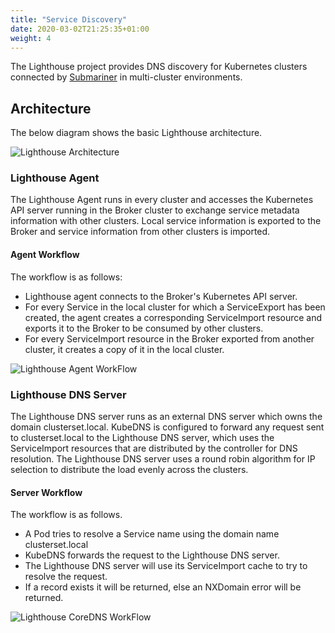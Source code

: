 ```yaml
---
title: "Service Discovery"
date: 2020-03-02T21:25:35+01:00
weight: 4
---
```


The Lighthouse project provides DNS discovery for Kubernetes clusters connected by
[Submariner](https://github.com/submariner-io/submariner) in multi-cluster environments.

## Architecture

The below diagram shows the basic Lighthouse architecture.

![Lighthouse Architecture](/images/lighthouse/architecture.png)

### Lighthouse Agent

The Lighthouse Agent runs in every cluster and accesses the Kubernetes API server running in
the Broker cluster to exchange service metadata information with other clusters. Local service
information is exported to the Broker and service information from other clusters is imported.

#### Agent Workflow

The workflow is as follows:

- Lighthouse agent connects to the Broker's Kubernetes API server.
- For every Service in the local cluster for which a ServiceExport has been created, the agent creates a corresponding
ServiceImport resource and exports it to the Broker to be consumed by other clusters.
- For every ServiceImport resource in the Broker exported from another cluster,
it creates a copy of it in the local cluster.

![Lighthouse Agent WorkFlow](/images/lighthouse/controllerWorkFlow.png)
<!-- Image Source: /images/lighthouse/source/controllerWorkFlow.vsdx  -->

### Lighthouse DNS Server

The Lighthouse DNS server runs as an external DNS server which owns the domain clusterset.local.
KubeDNS is configured to forward any request sent to clusterset.local to the Lighthouse DNS server,
which uses the ServiceImport resources that are distributed by the controller for DNS resolution. The
Lighthouse DNS server uses a round robin algorithm for IP selection to distribute the load evenly across the clusters.

#### Server Workflow

The workflow is as follows.

- A Pod tries to resolve a Service name using the domain name clusterset.local
- KubeDNS forwards the request to the Lighthouse DNS server.
- The Lighthouse DNS server will use its ServiceImport cache to try to resolve the request.
- If a record exists it will be returned, else an NXDomain error will be returned.

![Lighthouse CoreDNS WorkFlow](/images/lighthouse/coreDNSWorkFlow.png)
<!-- Image Source: /images/lighthouse/source/coreDNSWorkFlow.vsdx -->
